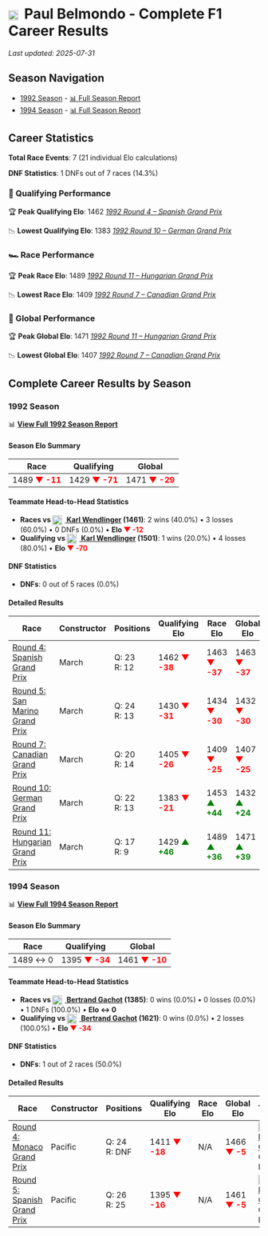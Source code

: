 # <img src="https://upload.wikimedia.org/wikipedia/commons/c/c3/Flag_of_France.svg" alt="France" width="20" height="auto" style="vertical-align: middle; margin-right: 5px;" onerror="this.outerHTML='🇫🇷'; this.style.marginRight='5px';"/> Paul Belmondo - Complete F1 Career Results

*Last updated: 2025-07-31*

## Season Navigation

- [1992 Season](#1992-season) - [📊 Full Season Report](../seasons/1992-season-report)
- [1994 Season](#1994-season) - [📊 Full Season Report](../seasons/1994-season-report)

## Career Statistics

**Total Race Events**: 7 (21 individual Elo calculations)

**DNF Statistics**: 1 DNFs out of 7 races (14.3%)

### 🏁 Qualifying Performance

🏆 **Peak Qualifying Elo**: 1462
   *[1992 Round 4 – Spanish Grand Prix](../seasons/1992-season-report#round-4-spanish-grand-prix)*

📉 **Lowest Qualifying Elo**: 1383
   *[1992 Round 10 – German Grand Prix](../seasons/1992-season-report#round-10-german-grand-prix)*

### 🏎️ Race Performance

🏆 **Peak Race Elo**: 1489
   *[1992 Round 11 – Hungarian Grand Prix](../seasons/1992-season-report#round-11-hungarian-grand-prix)*

📉 **Lowest Race Elo**: 1409
   *[1992 Round 7 – Canadian Grand Prix](../seasons/1992-season-report#round-7-canadian-grand-prix)*

### 🌟 Global Performance

🏆 **Peak Global Elo**: 1471
   *[1992 Round 11 – Hungarian Grand Prix](../seasons/1992-season-report#round-11-hungarian-grand-prix)*

📉 **Lowest Global Elo**: 1407
   *[1992 Round 7 – Canadian Grand Prix](../seasons/1992-season-report#round-7-canadian-grand-prix)*


## Complete Career Results by Season

### 1992 Season

📊 **[View Full 1992 Season Report](../seasons/1992-season-report)**

#### Season Elo Summary

| Race | Qualifying | Global |
|------|------------|--------|
| 1489 **<span style="color: red;">▼ -11</span>** | 1429 **<span style="color: red;">▼ -71</span>** | 1471 **<span style="color: red;">▼ -29</span>** |

#### Teammate Head-to-Head Statistics

- **Races vs [<img src="https://upload.wikimedia.org/wikipedia/commons/4/41/Flag_of_Austria.svg" alt="Austria" width="20" height="auto" style="vertical-align: middle; margin-right: 5px;" onerror="this.outerHTML='🇦🇹'; this.style.marginRight='5px';"/> Karl Wendlinger](karl-wendlinger) (1461)**: 2 wins (40.0%) • 3 losses (60.0%) • 0 DNFs (0.0%) • **Elo <span style="color: red;">▼ -12</span>**
- **Qualifying vs [<img src="https://upload.wikimedia.org/wikipedia/commons/4/41/Flag_of_Austria.svg" alt="Austria" width="20" height="auto" style="vertical-align: middle; margin-right: 5px;" onerror="this.outerHTML='🇦🇹'; this.style.marginRight='5px';"/> Karl Wendlinger](karl-wendlinger) (1501)**: 1 wins (20.0%) • 4 losses (80.0%) • **Elo <span style="color: red;">▼ -70</span>**

#### DNF Statistics

- **DNFs**: 0 out of 5 races (0.0%)

#### Detailed Results

| Race | Constructor | Positions | Qualifying Elo | Race Elo | Global Elo | Teammate |
|------|-------------|-----------|----------------|----------|------------|----------|
| [Round 4: Spanish Grand Prix](../seasons/1992-season-report#round-4-spanish-grand-prix) | March | Q: 23<br/>R: 12 | 1462 **<span style="color: red;">▼ -38</span>** | 1463 **<span style="color: red;">▼ -37</span>** | 1463 **<span style="color: red;">▼ -37</span>** | [<img src="https://upload.wikimedia.org/wikipedia/commons/4/41/Flag_of_Austria.svg" alt="Austria" width="20" height="auto" style="vertical-align: middle; margin-right: 5px;" onerror="this.outerHTML='🇦🇹'; this.style.marginRight='5px';"/> Karl Wendlinger](karl-wendlinger)<br/>Q: 9<br/>R: 8 |
| [Round 5: San Marino Grand Prix](../seasons/1992-season-report#round-5-san-marino-grand-prix) | March | Q: 24<br/>R: 13 | 1430 **<span style="color: red;">▼ -31</span>** | 1434 **<span style="color: red;">▼ -30</span>** | 1432 **<span style="color: red;">▼ -30</span>** | [<img src="https://upload.wikimedia.org/wikipedia/commons/4/41/Flag_of_Austria.svg" alt="Austria" width="20" height="auto" style="vertical-align: middle; margin-right: 5px;" onerror="this.outerHTML='🇦🇹'; this.style.marginRight='5px';"/> Karl Wendlinger](karl-wendlinger)<br/>Q: 12<br/>R: 12 |
| [Round 7: Canadian Grand Prix](../seasons/1992-season-report#round-7-canadian-grand-prix) | March | Q: 20<br/>R: 14 | 1405 **<span style="color: red;">▼ -26</span>** | 1409 **<span style="color: red;">▼ -25</span>** | 1407 **<span style="color: red;">▼ -25</span>** | [<img src="https://upload.wikimedia.org/wikipedia/commons/4/41/Flag_of_Austria.svg" alt="Austria" width="20" height="auto" style="vertical-align: middle; margin-right: 5px;" onerror="this.outerHTML='🇦🇹'; this.style.marginRight='5px';"/> Karl Wendlinger](karl-wendlinger)<br/>Q: 12<br/>R: 4 |
| [Round 10: German Grand Prix](../seasons/1992-season-report#round-10-german-grand-prix) | March | Q: 22<br/>R: 13 | 1383 **<span style="color: red;">▼ -21</span>** | 1453 **<span style="color: green;">▲ +44</span>** | 1432 **<span style="color: green;">▲ +24</span>** | [<img src="https://upload.wikimedia.org/wikipedia/commons/4/41/Flag_of_Austria.svg" alt="Austria" width="20" height="auto" style="vertical-align: middle; margin-right: 5px;" onerror="this.outerHTML='🇦🇹'; this.style.marginRight='5px';"/> Karl Wendlinger](karl-wendlinger)<br/>Q: 10<br/>R: 16 |
| [Round 11: Hungarian Grand Prix](../seasons/1992-season-report#round-11-hungarian-grand-prix) | March | Q: 17<br/>R: 9 | 1429 **<span style="color: green;">▲ +46</span>** | 1489 **<span style="color: green;">▲ +36</span>** | 1471 **<span style="color: green;">▲ +39</span>** | [<img src="https://upload.wikimedia.org/wikipedia/commons/4/41/Flag_of_Austria.svg" alt="Austria" width="20" height="auto" style="vertical-align: middle; margin-right: 5px;" onerror="this.outerHTML='🇦🇹'; this.style.marginRight='5px';"/> Karl Wendlinger](karl-wendlinger)<br/>Q: 23<br/>R: 20 |

### 1994 Season

📊 **[View Full 1994 Season Report](../seasons/1994-season-report)**

#### Season Elo Summary

| Race | Qualifying | Global |
|------|------------|--------|
| 1489 ↔ 0 | 1395 **<span style="color: red;">▼ -34</span>** | 1461 **<span style="color: red;">▼ -10</span>** |

#### Teammate Head-to-Head Statistics

- **Races vs [<img src="https://upload.wikimedia.org/wikipedia/commons/6/65/Flag_of_Belgium.svg" alt="Belgium" width="20" height="auto" style="vertical-align: middle; margin-right: 5px;" onerror="this.outerHTML='🇧🇪'; this.style.marginRight='5px';"/> Bertrand Gachot](bertrand-gachot) (1385)**: 0 wins (0.0%) • 0 losses (0.0%) • 1 DNFs (100.0%) • **Elo ↔ 0**
- **Qualifying vs [<img src="https://upload.wikimedia.org/wikipedia/commons/6/65/Flag_of_Belgium.svg" alt="Belgium" width="20" height="auto" style="vertical-align: middle; margin-right: 5px;" onerror="this.outerHTML='🇧🇪'; this.style.marginRight='5px';"/> Bertrand Gachot](bertrand-gachot) (1621)**: 0 wins (0.0%) • 2 losses (100.0%) • **Elo <span style="color: red;">▼ -34</span>**

#### DNF Statistics

- **DNFs**: 1 out of 2 races (50.0%)

#### Detailed Results

| Race | Constructor | Positions | Qualifying Elo | Race Elo | Global Elo | Teammate |
|------|-------------|-----------|----------------|----------|------------|----------|
| [Round 4: Monaco Grand Prix](../seasons/1994-season-report#round-4-monaco-grand-prix) | Pacific | Q: 24<br/>R: DNF | 1411 **<span style="color: red;">▼ -18</span>** | N/A | 1466 **<span style="color: red;">▼ -5</span>** | [<img src="https://upload.wikimedia.org/wikipedia/commons/6/65/Flag_of_Belgium.svg" alt="Belgium" width="20" height="auto" style="vertical-align: middle; margin-right: 5px;" onerror="this.outerHTML='🇧🇪'; this.style.marginRight='5px';"/> Bertrand Gachot](bertrand-gachot)<br/>Q: 23<br/>R: DNF |
| [Round 5: Spanish Grand Prix](../seasons/1994-season-report#round-5-spanish-grand-prix) | Pacific | Q: 26<br/>R: 25 | 1395 **<span style="color: red;">▼ -16</span>** | N/A | 1461 **<span style="color: red;">▼ -5</span>** | [<img src="https://upload.wikimedia.org/wikipedia/commons/6/65/Flag_of_Belgium.svg" alt="Belgium" width="20" height="auto" style="vertical-align: middle; margin-right: 5px;" onerror="this.outerHTML='🇧🇪'; this.style.marginRight='5px';"/> Bertrand Gachot](bertrand-gachot)<br/>Q: 25<br/>R: DNF |

